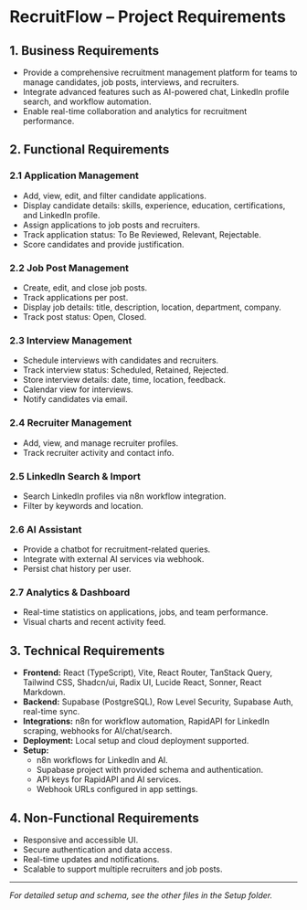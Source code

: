 # RecruitFlow – Project Requirements

## 1. Business Requirements
- Provide a comprehensive recruitment management platform for teams to manage candidates, job posts, interviews, and recruiters.
- Integrate advanced features such as AI-powered chat, LinkedIn profile search, and workflow automation.
- Enable real-time collaboration and analytics for recruitment performance.

## 2. Functional Requirements

### 2.1 Application Management
- Add, view, edit, and filter candidate applications.
- Display candidate details: skills, experience, education, certifications, and LinkedIn profile.
- Assign applications to job posts and recruiters.
- Track application status: To Be Reviewed, Relevant, Rejectable.
- Score candidates and provide justification.

### 2.2 Job Post Management
- Create, edit, and close job posts.
- Track applications per post.
- Display job details: title, description, location, department, company.
- Track post status: Open, Closed.

### 2.3 Interview Management
- Schedule interviews with candidates and recruiters.
- Track interview status: Scheduled, Retained, Rejected.
- Store interview details: date, time, location, feedback.
- Calendar view for interviews.
- Notify candidates via email.

### 2.4 Recruiter Management
- Add, view, and manage recruiter profiles.
- Track recruiter activity and contact info.

### 2.5 LinkedIn Search & Import
- Search LinkedIn profiles via n8n workflow integration.
- Filter by keywords and location.

### 2.6 AI Assistant
- Provide a chatbot for recruitment-related queries.
- Integrate with external AI services via webhook.
- Persist chat history per user.

### 2.7 Analytics & Dashboard
- Real-time statistics on applications, jobs, and team performance.
- Visual charts and recent activity feed.

## 3. Technical Requirements

- **Frontend:** React (TypeScript), Vite, React Router, TanStack Query, Tailwind CSS, Shadcn/ui, Radix UI, Lucide React, Sonner, React Markdown.
- **Backend:** Supabase (PostgreSQL), Row Level Security, Supabase Auth, real-time sync.
- **Integrations:** n8n for workflow automation, RapidAPI for LinkedIn scraping, webhooks for AI/chat/search.
- **Deployment:** Local setup and cloud deployment supported.
- **Setup:**
  - n8n workflows for LinkedIn and AI.
  - Supabase project with provided schema and authentication.
  - API keys for RapidAPI and AI services.
  - Webhook URLs configured in app settings.

## 4. Non-Functional Requirements
- Responsive and accessible UI.
- Secure authentication and data access.
- Real-time updates and notifications.
- Scalable to support multiple recruiters and job posts.

---

*For detailed setup and schema, see the other files in the Setup folder.* 